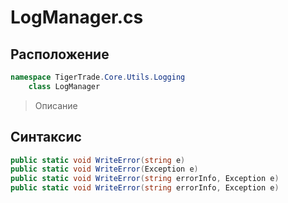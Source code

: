 
# LogManager.cs
## Расположение
```csharp
namespace TigerTrade.Core.Utils.Logging  
    class LogManager
```

> Описание

## Синтаксис
```csharp
public static void WriteError(string e)
public static void WriteError(Exception e)
public static void WriteError(string errorInfo, Exception e)
public static void WriteError(string errorInfo, Exception e)
```
